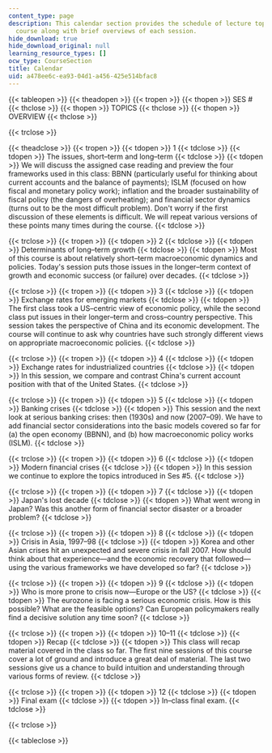```yaml
---
content_type: page
description: This calendar section provides the schedule of lecture topics for the
  course along with brief overviews of each session.
hide_download: true
hide_download_original: null
learning_resource_types: []
ocw_type: CourseSection
title: Calendar
uid: a478ee6c-ea93-04d1-a456-425e514bfac8
---
```


{{< tableopen >}}
{{< theadopen >}}
{{< tropen >}}
{{< thopen >}}
SES #
{{< thclose >}}
{{< thopen >}}
TOPICS
{{< thclose >}}
{{< thopen >}}
OVERVIEW
{{< thclose >}}

{{< trclose >}}

{{< theadclose >}}
{{< tropen >}}
{{< tdopen >}}
1
{{< tdclose >}}
{{< tdopen >}}
The issues, short–term and long–term
{{< tdclose >}}
{{< tdopen >}}
We will discuss the assigned case reading and preview the four frameworks used in this class: BBNN (particularly useful for thinking about current accounts and the balance of payments); ISLM (focused on how fiscal and monetary policy work); inflation and the broader sustainability of fiscal policy (the dangers of overheating); and financial sector dynamics (turns out to be the most difficult problem). Don't worry if the first discussion of these elements is difficult. We will repeat various versions of these points many times during the course.
{{< tdclose >}}

{{< trclose >}}
{{< tropen >}}
{{< tdopen >}}
2
{{< tdclose >}}
{{< tdopen >}}
Determinants of long–term growth
{{< tdclose >}}
{{< tdopen >}}
Most of this course is about relatively short–term macroeconomic dynamics and policies. Today's session puts those issues in the longer–term context of growth and economic success (or failure) over decades.
{{< tdclose >}}

{{< trclose >}}
{{< tropen >}}
{{< tdopen >}}
3
{{< tdclose >}}
{{< tdopen >}}
Exchange rates for emerging markets
{{< tdclose >}}
{{< tdopen >}}
The first class took a US–centric view of economic policy, while the second class put issues in their longer–term and cross–country perspective. This session takes the perspective of China and its economic development. The course will continue to ask why countries have such strongly different views on appropriate macroeconomic policies.
{{< tdclose >}}

{{< trclose >}}
{{< tropen >}}
{{< tdopen >}}
4
{{< tdclose >}}
{{< tdopen >}}
Exchange rates for industrialized countries
{{< tdclose >}}
{{< tdopen >}}
In this session, we compare and contrast China's current account position with that of the United States.
{{< tdclose >}}

{{< trclose >}}
{{< tropen >}}
{{< tdopen >}}
5
{{< tdclose >}}
{{< tdopen >}}
Banking crises
{{< tdclose >}}
{{< tdopen >}}
This session and the next look at serious banking crises: then (1930s) and now (2007–09). We have to add financial sector considerations into the basic models covered so far for (a) the open economy (BBNN), and (b) how macroeconomic policy works (ISLM).
{{< tdclose >}}

{{< trclose >}}
{{< tropen >}}
{{< tdopen >}}
6
{{< tdclose >}}
{{< tdopen >}}
Modern financial crises
{{< tdclose >}}
{{< tdopen >}}
In this session we continue to explore the topics introduced in Ses #5.
{{< tdclose >}}

{{< trclose >}}
{{< tropen >}}
{{< tdopen >}}
7
{{< tdclose >}}
{{< tdopen >}}
Japan's lost decade
{{< tdclose >}}
{{< tdopen >}}
What went wrong in Japan? Was this another form of financial sector disaster or a broader problem?
{{< tdclose >}}

{{< trclose >}}
{{< tropen >}}
{{< tdopen >}}
8
{{< tdclose >}}
{{< tdopen >}}
Crisis in Asia, 1997–98
{{< tdclose >}}
{{< tdopen >}}
Korea and other Asian crises hit an unexpected and severe crisis in fall 2007. How should think about that experience—and the economic recovery that followed—using the various frameworks we have developed so far?
{{< tdclose >}}

{{< trclose >}}
{{< tropen >}}
{{< tdopen >}}
9
{{< tdclose >}}
{{< tdopen >}}
Who is more prone to crisis now—Europe or the US?
{{< tdclose >}}
{{< tdopen >}}
The eurozone is facing a serious economic crisis. How is this possible? What are the feasible options? Can European policymakers really find a decisive solution any time soon?
{{< tdclose >}}

{{< trclose >}}
{{< tropen >}}
{{< tdopen >}}
10–11
{{< tdclose >}}
{{< tdopen >}}
Recap
{{< tdclose >}}
{{< tdopen >}}
This class will recap material covered in the class so far. The first nine sessions of this course cover a lot of ground and introduce a great deal of material. The last two sessions give us a chance to build intuition and understanding through various forms of review.
{{< tdclose >}}

{{< trclose >}}
{{< tropen >}}
{{< tdopen >}}
12
{{< tdclose >}}
{{< tdopen >}}
Final exam
{{< tdclose >}}
{{< tdopen >}}
In–class final exam.
{{< tdclose >}}

{{< trclose >}}

{{< tableclose >}}